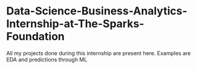 # Data-Science-Business-Analytics-Internship-at-The-Sparks-Foundation
All my projects done during this internship are present here. Examples are EDA and predictions through ML
